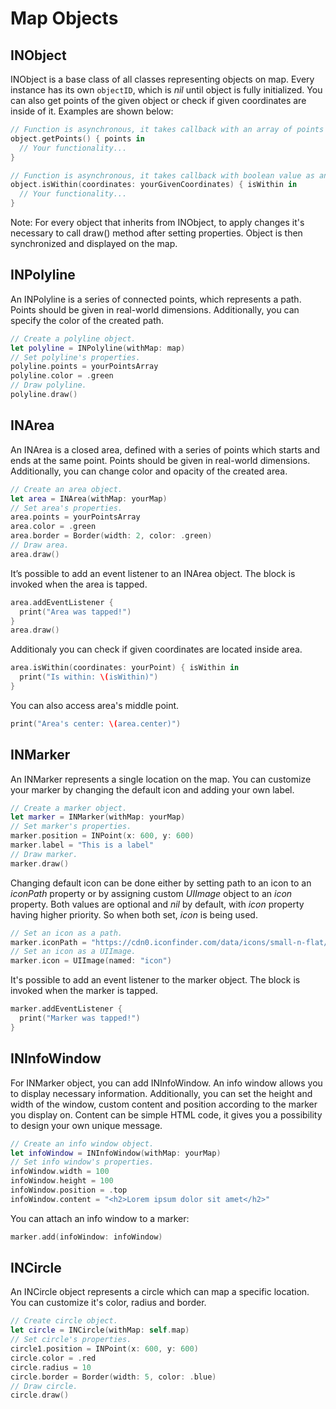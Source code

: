 # __Map Objects__

## __INObject__

INObject is a base class of all classes representing objects on map. Every instance has its own `objectID`, which is *nil* until object is fully initialized. You can also get points of the given object or check if given coordinates are inside of it. Examples are shown below:

```swift
// Function is asynchronous, it takes callback with an array of points as an input argument
object.getPoints() { points in
  // Your functionality...
}

// Function is asynchronous, it takes callback with boolean value as an input argument
object.isWithin(coordinates: yourGivenCoordinates) { isWithin in
  // Your functionality...
}
```

<div class="note">      
   Note: For every object that inherits from INObject, to apply changes it's necessary to call draw() method after setting properties. Object is then synchronized and displayed on the map.
</div>

## __INPolyline__

An INPolyline is a series of connected points, which represents a path. Points should be given in real-world dimensions. Additionally, you can specify the color of the created path.

```swift
// Create a polyline object.
let polyline = INPolyline(withMap: map)
// Set polyline's properties.
polyline.points = yourPointsArray
polyline.color = .green
// Draw polyline.
polyline.draw()
```

## __INArea__

An INArea is a closed area, defined with a series of points which starts and ends at the same point. Points should be given in real-world dimensions. Additionally, you can change color and opacity of the created area.

```swift
// Create an area object.
let area = INArea(withMap: yourMap)
// Set area's properties.
area.points = yourPointsArray
area.color = .green
area.border = Border(width: 2, color: .green)
// Draw area.
area.draw()
```

It’s possible to add an event listener to an INArea object. The block is invoked when the area is tapped.

```swift
area.addEventListener {
  print("Area was tapped!")
}
area.draw()
```

Additionaly you can check if given coordinates are located inside area.

```swift
area.isWithin(coordinates: yourPoint) { isWithin in
  print("Is within: \(isWithin)")
}
```

You can also access area's middle point.

```swift
print("Area's center: \(area.center)")
```

## __INMarker__

An INMarker represents a single location on the map. You can customize your marker by changing the default icon and adding your own label.

```swift
// Create a marker object.
let marker = INMarker(withMap: yourMap)
// Set marker's properties.
marker.position = INPoint(x: 600, y: 600)
marker.label = "This is a label"
// Draw marker.
marker.draw()
```

Changing default icon can be done either by setting path to an icon to an *iconPath* property or by assigning custom *UIImage* object to an *icon* property. Both values are optional and *nil* by default, with *icon* property having higher priority. So when both set, *icon* is being used.

```swift
// Set an icon as a path.
marker.iconPath = "https://cdn0.iconfinder.com/data/icons/small-n-flat/24/678111-map-marker-512.png"
// Set an icon as a UIImage.
marker.icon = UIImage(named: "icon")
```

It's possible to add an event listener to the marker object. The block is invoked when the marker is tapped.

```swift
marker.addEventListener {
  print("Marker was tapped!")
}
```

## __INInfoWindow__

For INMarker object, you can add INInfoWindow. An info window allows you to display necessary information.
Additionally, you can set the height and width of the window, custom content and position according to the marker you display on.
Content can be simple HTML code, it gives you a possibility to design your own unique message.

```swift
// Create an info window object.
let infoWindow = INInfoWindow(withMap: yourMap)
// Set info window's properties.
infoWindow.width = 100
infoWindow.height = 100
infoWindow.position = .top
infoWindow.content = "<h2>Lorem ipsum dolor sit amet</h2>"
```

You can attach an info window to a marker:

```swift
marker.add(infoWindow: infoWindow)
```

## __INCircle__

An INCircle object represents a circle which can map a specific location. You can customize it's color, radius and border.

```swift
// Create circle object.
let circle = INCircle(withMap: self.map)
// Set circle's properties.
circle1.position = INPoint(x: 600, y: 600)
circle.color = .red
circle.radius = 10
circle.border = Border(width: 5, color: .blue)
// Draw circle.
circle.draw()
```
